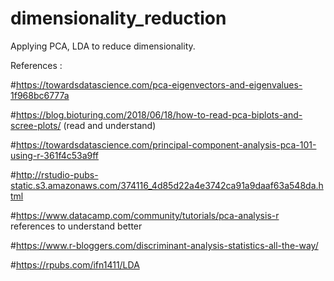 # dimensionality_reduction
Applying PCA, LDA to reduce dimensionality.

References :

#https://towardsdatascience.com/pca-eigenvectors-and-eigenvalues-1f968bc6777a

#https://blog.bioturing.com/2018/06/18/how-to-read-pca-biplots-and-scree-plots/ (read and understand)

#https://towardsdatascience.com/principal-component-analysis-pca-101-using-r-361f4c53a9ff

#http://rstudio-pubs-static.s3.amazonaws.com/374116_4d85d22a4e3742ca91a9daaf63a548da.html

#https://www.datacamp.com/community/tutorials/pca-analysis-r references to understand better

#https://www.r-bloggers.com/discriminant-analysis-statistics-all-the-way/

#https://rpubs.com/ifn1411/LDA
